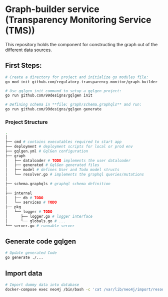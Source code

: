 # Graph-builder service (Transparency Monitoring Service (TMS)) 
This repository holds the component for constructing the graph out of the different data sources. 


## First Steps:
```sh
# Create a directory for project and initialize go modules file:
go mod init github.com/regulatory-transparency-monitor/graph-builder
```

```sh
# Use ‍‍gqlgen init command to setup a gqlgen project: 
go run github.com/99designs/gqlgen init
```

```sh
# Defining schema in **file: graph/schema.graphqls** and run:
go run github.com/99designs/gqlgen generate
```

 ### Project Structure
```sh
.
│
├── cmd # contains executables required to start app
├── deployment # deployment scripts for local or prod env
├── gqlgen.yml # GqlGen configuration
├── graph
│   ├── dataloader # TODO implements the user dataloader 
│   ├── generated # GqlGen generated files
│   ├── model # defines User and Todo model structs
│   └── resolver.go # implements the graphql queries/mutations
│    
├── schema.graphqls # graphql schema definition
│
├── internal
│   ├── db # TODO 
│   └── services # TODO
├── pkg
│   └── logger # TODO 
│      ├── logger.go # logger interface
│      └── globals.go # ...
└── server.go # runnable server
```

## Generate code gqlgen 
```sh
# Update generated Code 
go generate ./...
```

## Import data
```sh
# Import dummy data into database
docker-compose exec neo4j /bin/bash -c 'cat /var/lib/neo4j/import/resource.cyhpher | cypher-shell -u neo4j -p testingshit'
```
